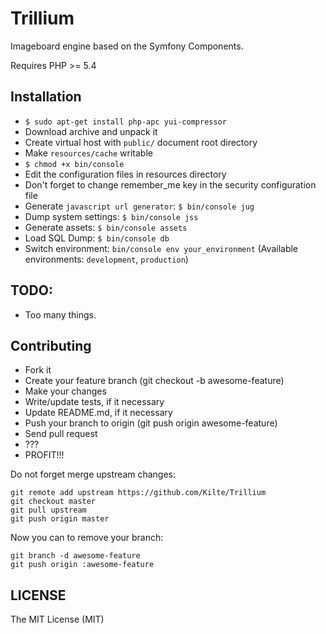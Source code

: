 # Trillium

Imageboard engine based on the Symfony Components.

Requires PHP &gt;= 5.4

## Installation

- `$ sudo apt-get install php-apc yui-compressor`
- Download archive and unpack it
- Create virtual host with `public/` document root directory
- Make `resources/cache` writable
- `$ chmod +x bin/console`
- Edit the configuration files in resources directory
- Don't forget to change remember\_me key in the security configuration file
- Generate `javascript url generator`: `$ bin/console jug`
- Dump system settings: `$ bin/console jss`
- Generate assets: `$ bin/console assets`
- Load SQL Dump: `$ bin/console db`
- Switch environment: `bin/console env your_environment` (Available environments: `development`, `production`)

## TODO:

- Too many things.

## Contributing

- Fork it
- Create your feature branch (git checkout -b awesome-feature)
- Make your changes
- Write/update tests, if it necessary
- Update README.md, if it necessary
- Push your branch to origin (git push origin awesome-feature)
- Send pull request
- ???
- PROFIT\!\!\!

Do not forget merge upstream changes:

    git remote add upstream https://github.com/Kilte/Trillium
    git checkout master
    git pull upstream
    git push origin master

Now you can to remove your branch:

    git branch -d awesome-feature
    git push origin :awesome-feature

## LICENSE

The MIT License (MIT)